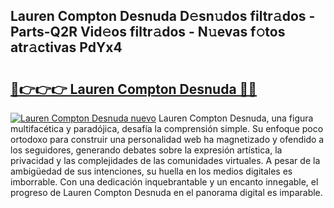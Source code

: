 ## Lauren Compton Desnuda D𝚎sn𝚞dos filtr𝚊dos - Parts-Q2R Vid𝚎os filtr𝚊dos - N𝚞evas f𝚘tos atr𝚊ctivas PdYx4

# <h2><a href="http://mbden1e.tromn.icu/?c=Lauren+Compton+Desnuda">🔗👉👉👉 Lauren Compton Desnuda 🔗🔗</a></h2>

[![Lauren Compton Desnuda nuevo](https://i.imgur.com/pEAQMta.gif)](http://mbden1e.tromn.icu/?c=Lauren+Compton+Desnuda)
Lauren Compton Desnuda, una figura multifacética y paradójica, desafía la comprensión simple. Su enfoque poco ortodoxo para construir una personalidad web ha magnetizado y ofendido a los seguidores, generando debates sobre la expresión artística, la privacidad y las complejidades de las comunidades virtuales. A pesar de la ambigüedad de sus intenciones, su huella en los medios digitales es imborrable. Con una dedicación inquebrantable y un encanto innegable, el progreso de Lauren Compton Desnuda en el panorama digital es imparable.
